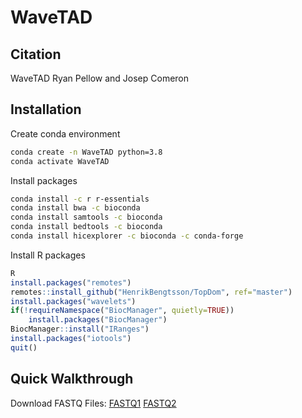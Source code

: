 # WaveTAD


## Citation
WaveTAD Ryan Pellow and Josep Comeron

## Installation

Create conda environment
```bash
conda create -n WaveTAD python=3.8
conda activate WaveTAD
```

Install packages
```bash
conda install -c r r-essentials
conda install bwa -c bioconda
conda install samtools -c bioconda
conda install bedtools -c bioconda
conda install hicexplorer -c bioconda -c conda-forge
```

Install R packages
```r
R
install.packages("remotes")
remotes::install_github("HenrikBengtsson/TopDom", ref="master")
install.packages("wavelets")
if(!requireNamespace("BiocManager", quietly=TRUE))
	install.packages("BiocManager")
BiocManager::install("IRanges")
install.packages("iotools")
quit()
```

## Quick Walkthrough
Download FASTQ Files:
[FASTQ1](https://www.dropbox.com/s/5laclm7m8gnr5hw/vaquerizas_3-4hpf_rep1_3R_25Mb_31Mb_1.fastq.gz?dl=0)
[FASTQ2](https://www.dropbox.com/s/sg96jevst7g1ko7/vaquerizas_3-4hpf_rep1_3R_25Mb_31Mb_2.fastq.gz?dl=0)


